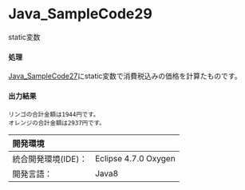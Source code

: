 # Java_SampleCode29
static変数

#### 処理
[Java_SampleCode27](https://github.com/xekid78/Java_SampleCode27)にstatic変数で消費税込みの価格を計算たものです。

#### 出力結果  
```
リンゴの合計金額は1944円です。
オレンジの合計金額は2937円です。
```
  
| 開発環境 |  |
|:-|:-|
| 統合開発環境(IDE)： | Eclipse 4.7.0 Oxygen |
| 開発言語： | Java8 |
